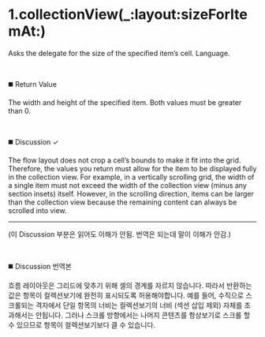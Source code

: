 # 1.collectionView(_:layout:sizeForItemAt:)
Asks the delegate for the size of the specified item’s cell.
Language.

<br>

◼️ Return Value

The width and height of the specified item. Both values must be greater than 0.

<br>

◼️ Discussion ✓

The flow layout does not crop a cell’s bounds to make it fit into the grid. Therefore, the values you return must allow for the item to be displayed fully in the collection view. For example, in a vertically scrolling grid, the width of a single item must not exceed the width of the collection view (minus any section insets) itself. However, in the scrolling direction, items can be larger than the collection view because the remaining content can always be scrolled into view.

--- 
(이 Discussion 부분은 읽어도 이해가 안됨. 번역은 되는데 말이 이해가 안감.)

<br>

◼️ Discussion 번역본

흐름 레이아웃은 그리드에 맞추기 위해 셀의 경계를 자르지 않습니다. 따라서 반환하는 값은 항목이 컬렉션보기에 완전히 표시되도록 허용해야합니다. 예를 들어, 수직으로 스크롤되는 격자에서 단일 항목의 너비는 컬렉션보기의 너비 (섹션 삽입 제외) 자체를 초과해서는 안됩니다. 그러나 스크롤 방향에서는 나머지 콘텐츠를 항상보기로 스크롤 할 수 있으므로 항목이 컬렉션보기보다 클 수 있습니다.